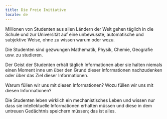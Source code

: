```yaml
---
title: Die Freie Initiative
locale: de
---
```


Millionen von Studenten aus allen Ländern der Welt gehen täglich in die Schule und zur Universität auf eine unbewusste, automatische und subjektive Weise, ohne zu wissen warum oder wozu.

Die Studenten sind gezwungen Mathematik, Physik, Chemie, Geografie usw. zu studieren.

Der Geist der Studenten erhält täglich Informationen aber sie halten niemals einen Moment inne um über den Grund dieser Informationen nachzudenken oder über das Ziel dieser Informationen.

Warum füllen wir uns mit diesen Informationen? Wozu füllen wir uns mit diesen Informationen?

Die Studenten leben wirklich ein mechanistisches Leben und wissen nur dass sie intellektuelle Informationen erhalten müssen und diese in dem untreuen Gedächtnis speichern müssen; das ist alles.
